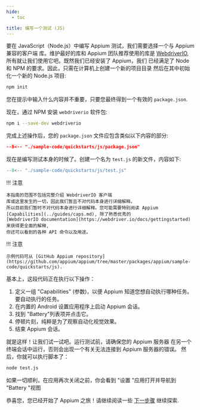 ```yaml
---
hide:
  - toc

title: 编写一个测试 (JS)
---
```


要在 JavaScript（Node.js）中编写 Appium 测试，我们需要选择一个与 Appium 兼容的客户端
库。维护最好的库和 Appium 团队推荐使用的库是
[WebdriverIO](https://webdriver.io), 所有就让我们使用它吧。既然我们已经安装了 Appium，我们
已经满足了 Node 和 NPM 的要求。因此，只需在计算机上创建一个新的项目目录
然后在其中初始化一个新的 Node.js 项目:

```bash
npm init
```

您在提示中输入什么内容并不重要，只要您最终得到一个有效的
`package.json`.


现在，通过 NPM 安装 `webdriverio` 软件包:

```bash
npm i --save-dev webdriverio
```

完成上述操作后，您的 `package.json` 文件应包含类似以下内容的部分:

```json title="package.json"
--8<-- "./sample-code/quickstarts/js/package.json"
```

现在是编写测试本身的时候了。创建一个名为 `test.js` 的新文件，内容如下:

```js title="test.js"
--8<-- "./sample-code/quickstarts/js/test.js"
```

!!! 注意

    本指南的范围不包括完整介绍 WebdriverIO 客户端
    库或这里发生的一切，因此我们暂且不对代码本身进行详细解释。
    所以目前我们暂时不对代码本身进行详细解释。您可能需要特别阅读 Appium
    [Capabilities](../guides/caps.md), 除了熟悉优秀的
    [WebdriverIO documentation](https://webdriver.io/docs/gettingstarted) 来获得更全面的解释,
    你还可以看到的各种 API 命令以及用途。

!!! 注意

    示例代码可从 [GitHub Appium repository](https://github.com/appium/appium/tree/master/packages/appium/sample-code/quickstarts/js).


基本上，这段代码正在执行以下操作：

1. 定义一组 "Capabilities" (参数)，以便 Appium 知道您想自动执行哪种任务。
要自动执行的任务。
1. 在内置的 Android 设置应用程序上启动 Appium 会话。
1. 找到 "Battery"列表项并点击它。
1. 停顿片刻，纯粹是为了观察自动化视觉效果。
1. 结束 Appium 会话。

就是这样！让我们试一试吧。运行测试前，请确保您的 Appium 服务器
在另一个终端会话中运行，否则会出现一个有关无法连接到 Appium 服务器的错误。
然后，你就可以执行脚本了：

```bash
node test.js
```

如果一切顺利，在应用再次关闭之前，你会看到 "设置 "应用打开并导航到 "Battery "视图

恭喜您，您已经开始了 Appium 之旅！请继续阅读一些 [下一步骤](./next-steps.md) 继续探索.
